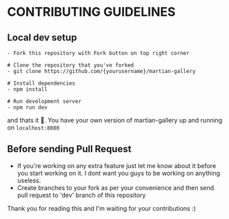 # CONTRIBUTING GUIDELINES



## Local dev setup
```
- Fork this repository with Fork button on top right corner

# Clone the repository that you've forked
- git clone https://github.com/{yourusername}/martian-gallery

# Install dependencies
- npm install

# Run development server
- npm run dev

```

and thats it 🎉. You have your own version of martian-gallery up and running on `localhost:8080`



## Before sending Pull Request

- If you're working on any extra feature just let me know about it before you start working on it. I dont want you guys to be working on anything useless.
- Create branches to your fork as per your convenience and then send pull request to 'dev' branch of this repository

Thank you for reading this and I'm waiting for your contributions :)
